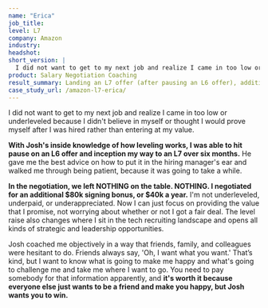 ```yaml
---
name: "Erica"
job_title: 
level: L7
company: Amazon
industry:
headshot:
short_version: |
  I did not want to get to my next job and realize I came in too low or underleveled because I didn't believe in myself or thought I would prove myself after I was hired rather than entering at my value. **With Josh's inside knowledge of how leveling works, I was able to hit pause on an L6 offer and inception my way to an L7 over six months.** In the negotiation, we left NOTHING on the table. NOTHING. I negotiated for an additional **$80k signing bonus, or $40k a year**. 
product: Salary Negotiation Coaching
result_summary: Landing an L7 offer (after pausing an L6 offer), additional $80,000 in sign-on bonus ($40,000 more in year one + $40,000 more in year two)
case_study_url: /amazon-l7-erica/
---
```

I did not want to get to my next job and realize I came in too low or underleveled because I didn't believe in myself or thought I would prove myself after I was hired rather than entering at my value.

**With Josh's inside knowledge of how leveling works, I was able to hit pause on an L6 offer and inception my way to an L7 over six months.** He gave me the best advice on how to put it in the hiring manager's ear and walked me through being patient, because it was going to take a while.

**In the negotiation, we left NOTHING on the table. NOTHING. I negotiated for an additional $80k signing bonus, or $40k a year.**  I'm not underleveled, underpaid, or underappreciated. Now I can just focus on providing the value that I promise, not worrying about whether or not I got a fair deal. The level raise also changes where I sit in the tech recruiting landscape and opens all kinds of strategic and leadership opportunities.

Josh coached me objectively in a way that friends, family, and colleagues were hesitant to do. Friends always say, 'Oh, I want what you want.' That’s kind, but I want to know what is going to make me happy and what's going to challenge me and take me where I want to go. You need to pay somebody for that information apparently, and **it's worth it because everyone else just wants to be a friend and make you happy, but Josh wants you to win.**